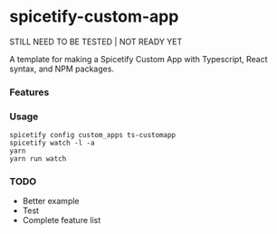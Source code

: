 # spicetify-custom-app
STILL NEED TO BE TESTED | NOT READY YET

A template for making a Spicetify Custom App with Typescript, React syntax, and NPM packages.

### Features


### Usage
```
spicetify config custom_apps ts-customapp
spicetify watch -l -a
yarn
yarn run watch
```

### TODO
- Better example
- Test
- Complete feature list